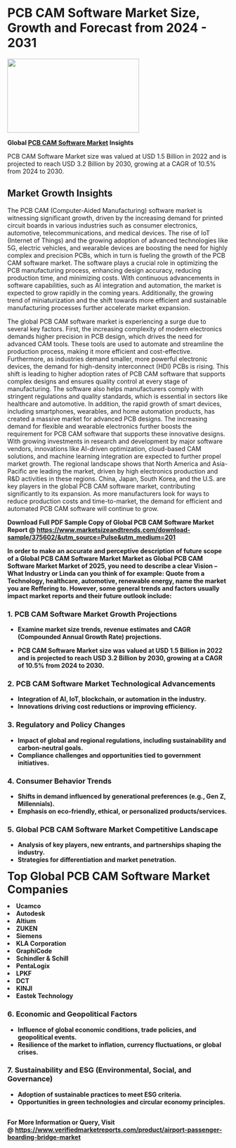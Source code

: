 <H1>PCB CAM Software Market Size, Growth and Forecast from 2024 - 2031</H1><img class="aligncenter size-medium wp-image-584254" src="https://thirdeyenews.in/wp-content/uploads/2024/09/Global-Market-Research-300x168.jpeg" alt="" width="300" height="168" /><p><strong>Global&nbsp;<a href="https://www.marketsizeandtrends.com/download-sample/375602/&amp;utm_source=Pulse&amp;utm_medium=201">PCB CAM Software Market</a> Insights</strong></p><p>PCB CAM Software Market size was valued at USD 1.5 Billion in 2022 and is projected to reach USD 3.2 Billion by 2030, growing at a CAGR of 10.5% from 2024 to 2030.</p><p><h2>Market Growth Insights</h2> <p>The PCB CAM (Computer-Aided Manufacturing) software market is witnessing significant growth, driven by the increasing demand for printed circuit boards in various industries such as consumer electronics, automotive, telecommunications, and medical devices. The rise of IoT (Internet of Things) and the growing adoption of advanced technologies like 5G, electric vehicles, and wearable devices are boosting the need for highly complex and precision PCBs, which in turn is fueling the growth of the PCB CAM software market. The software plays a crucial role in optimizing the PCB manufacturing process, enhancing design accuracy, reducing production time, and minimizing costs. With continuous advancements in software capabilities, such as AI integration and automation, the market is expected to grow rapidly in the coming years. Additionally, the growing trend of miniaturization and the shift towards more efficient and sustainable manufacturing processes further accelerate market expansion.</p> <p><strong></strong></p> <p>The global PCB CAM software market is experiencing a surge due to several key factors. First, the increasing complexity of modern electronics demands higher precision in PCB design, which drives the need for advanced CAM tools. These tools are used to automate and streamline the production process, making it more efficient and cost-effective. Furthermore, as industries demand smaller, more powerful electronic devices, the demand for high-density interconnect (HDI) PCBs is rising. This shift is leading to higher adoption rates of PCB CAM software that supports complex designs and ensures quality control at every stage of manufacturing. The software also helps manufacturers comply with stringent regulations and quality standards, which is essential in sectors like healthcare and automotive. In addition, the rapid growth of smart devices, including smartphones, wearables, and home automation products, has created a massive market for advanced PCB designs. The increasing demand for flexible and wearable electronics further boosts the requirement for PCB CAM software that supports these innovative designs. With growing investments in research and development by major software vendors, innovations like AI-driven optimization, cloud-based CAM solutions, and machine learning integration are expected to further propel market growth. The regional landscape shows that North America and Asia-Pacific are leading the market, driven by high electronics production and R&D activities in these regions. China, Japan, South Korea, and the U.S. are key players in the global PCB CAM software market, contributing significantly to its expansion. As more manufacturers look for ways to reduce production costs and time-to-market, the demand for efficient and automated PCB CAM software will continue to grow.</p> <p><strong></p><p><span class=""><strong>Download Full PDF Sample Copy of Global PCB CAM Software Market Report</strong> @ <a href="https://www.marketsizeandtrends.com/download-sample/375602/&amp;utm_source=Pulse&amp;utm_medium=201" target="_blank">https://www.marketsizeandtrends.com/download-sample/375602/&amp;utm_source=Pulse&amp;utm_medium=201</a></span></p><p>In order to make an accurate and perceptive description of future scope of a Global&nbsp;PCB CAM Software Market Market as Global&nbsp;PCB CAM Software Market Market of 2025, you need to describe a clear Vision &ndash; What Industry or Linda can you think of for example: Quote from a Technology, healthcare, automotive, renewable energy, name the market you are Reffering to. However, some general trends and factors usually impact market reports and their future outlook include:</p><h3>1.&nbsp;<strong>PCB CAM Software Market Growth Projections</strong></h3><ul><li>Examine market size trends, revenue estimates and CAGR (Compounded Annual Growth Rate) projections.</li><li><p>PCB CAM Software Market size was valued at USD 1.5 Billion in 2022 and is projected to reach USD 3.2 Billion by 2030, growing at a CAGR of 10.5% from 2024 to 2030.</p></li></ul><h3>2.&nbsp;<strong>PCB CAM Software Market Technological Advancements</strong></h3><ul><li>Integration of AI, IoT, blockchain, or automation in the industry.</li><li>Innovations driving cost reductions or improving efficiency.</li></ul><h3>3.&nbsp;<strong>Regulatory and Policy Changes</strong></h3><ul><li>Impact of global and regional regulations, including sustainability and carbon-neutral goals.</li><li>Compliance challenges and opportunities tied to government initiatives.</li></ul><h3>4.&nbsp;<strong>Consumer Behavior Trends</strong></h3><ul><li>Shifts in demand influenced by generational preferences (e.g., Gen Z, Millennials).</li><li>Emphasis on eco-friendly, ethical, or personalized products/services.</li></ul><h3>5.&nbsp;<strong>Global PCB CAM Software Market Competitive Landscape</strong></h3><ul><li>Analysis of key players, new entrants, and partnerships shaping the industry.</li><li>Strategies for differentiation and market penetration.</li></ul><p data-pm-slice="1 1 []"><span style="color: inherit; font-family: inherit; font-size: 25px;">Top Global PCB CAM Software Market Companies</span></p><div class="" data-test-id=""><p><li>Ucamco</li><li> Autodesk</li><li> Altium</li><li> ZUKEN</li><li> Siemens</li><li> KLA Corporation</li><li> GraphiCode</li><li> Schindler & Schill</li><li> PentaLogix</li><li> LPKF</li><li> DCT</li><li> KINJI</li><li> Eastek Technology</li></p></div><h3>6.&nbsp;<strong>Economic and Geopolitical Factors</strong></h3><ul><li>Influence of global economic conditions, trade policies, and geopolitical events.</li><li>Resilience of the market to inflation, currency fluctuations, or global crises.</li></ul><h3>7.&nbsp;<strong>Sustainability and ESG (Environmental, Social, and Governance)</strong></h3><ul><li>Adoption of sustainable practices to meet ESG criteria.</li><li>Opportunities in green technologies and circular economy principles.</li></ul><h2><strong style="font-size: 14px;">For More Information or Query, Visit @&nbsp;</strong><a style="background-color: #ffffff; font-size: 14px;" href="https://www.marketsizeandtrends.com/report/pcb-cam-software-market/" target="_blank">https://www.verifiedmarketreports.com/product/airport-passenger-boarding-bridge-market</a></h2>
